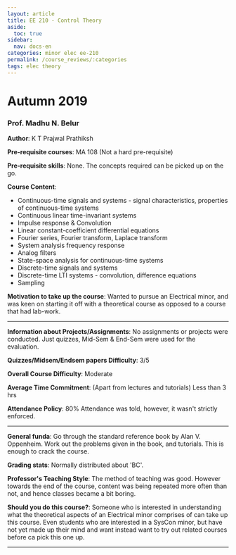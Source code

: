 ```yaml
---
layout: article
title: EE 210 - Control Theory
aside:
  toc: true
sidebar:
  nav: docs-en
categories: minor elec ee-210
permalink: /course_reviews/:categories
tags: elec theory
---
```


# Autumn 2019
### Prof. Madhu N. Belur
**Author**: K T Prajwal Prathiksh

**Pre-requisite courses**: MA 108 (Not a hard pre-requisite)

**Pre-requisite skills**: None. The concepts required can be picked up on the go.

**Course Content**:
* Continuous-time signals and systems - signal characteristics, properties of continuous-time systems
* Continuous linear time-invariant systems
* Impulse response & Convolution
* Linear constant-coefficient differential equations
* Fourier series, Fourier transform, Laplace transform
* System analysis frequency response
* Analog filters
* State-space analysis for continuous-time systems
* Discrete-time signals and systems
* Discrete-time LTI systems - convolution, difference equations
* Sampling

**Motivation to take up the course**: Wanted to pursue an Electrical minor, and was keen on starting it off with a theoretical course as opposed to a course that had lab-work.

---

**Information about Projects/Assignments**: No assignments or projects were conducted. Just quizzes, Mid-Sem & End-Sem were used for the evaluation.



**Quizzes/Midsem/Endsem papers Difficulty**: 3/5

**Overall Course Difficulty**: Moderate

**Average Time Commitment**:
(Apart from lectures and tutorials)
Less than 3 hrs


**Attendance Policy**: 80% Attendance was told, however, it wasn't strictly enforced.


---

**General funda**: Go through the standard reference book by Alan V. Oppenheim. Work out the problems given in the book, and tutorials. This is enough to crack the course.


**Grading stats**: Normally distributed about 'BC'.

**Professor's Teaching Style**: The method of teaching was good. However towards the end of the course, content was being repeated more often than not, and hence classes became a bit boring.


**Should you do this course?**: Someone who is interested in understanding what the theoretical aspects of an Electrical minor comprises of can take up this course.
Even students who are interested in a SysCon minor, but have not yet made up their mind and want instead want to try out related courses before ca pick this one up.


---

